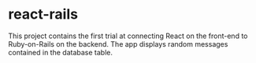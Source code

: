# react-rails
This project contains the first trial at connecting React on the front-end to Ruby-on-Rails on the backend. The app displays random messages contained in the database table.
